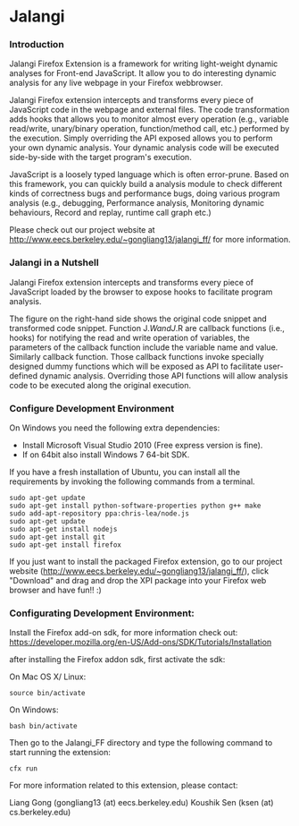 Jalangi
=======
### Introduction

Jalangi Firefox Extension is a framework for writing light-weight dynamic analyses for Front-end JavaScript. It allow you to do interesting dynamic analysis for any live webpage in your Firefox webbrowser.

Jalangi Firefox extension intercepts and transforms every piece of JavaScript code in the webpage and external files. The code transformation adds hooks that allows you to monitor almost every operation (e.g., variable read/write, unary/binary operation, function/method call, etc.) performed by the execution. Simply overriding the API exposed allows you to perform your own dynamic analysis. Your dynamic analysis code will be executed side-by-side with the target program's execution.

JavaScript is a loosely typed language which is often error-prune. Based on this framework, you can quickly build a analysis module to check different kinds of correctness bugs and performance bugs, doing various program analysis (e.g., debugging, Performance analysis, Monitoring dynamic behaviours, Record and replay, runtime call graph etc.)

Please check out our project website at http://www.eecs.berkeley.edu/~gongliang13/jalangi_ff/ for more information. 

### Jalangi in a Nutshell

Jalangi Firefox extension intercepts and transforms every piece of JavaScript loaded by the browser to expose hooks to facilitate program analysis.

The figure on the right-hand side shows the original code snippet and transformed code snippet. Function J$.W and J$.R are callback functions (i.e., hooks) for notifying the read and write operation of variables, the parameters of the callback function include the variable name and value. Similarly callback function. Those callback functions invoke specially designed dummy functions which will be exposed as API to facilitate user-defined dynamic analysis. Overriding those API functions will allow analysis code to be executed along the original execution. 

### Configure Development Environment

On Windows you need the following extra dependencies:

  * Install Microsoft Visual Studio 2010 (Free express version is fine).
  * If on 64bit also install Windows 7 64-bit SDK.

If you have a fresh installation of Ubuntu, you can install all the requirements by invoking the following commands from a terminal.

    sudo apt-get update
    sudo apt-get install python-software-properties python g++ make
    sudo add-apt-repository ppa:chris-lea/node.js
    sudo apt-get update
    sudo apt-get install nodejs
    sudo apt-get install git
    sudo apt-get install firefox

If you just want to install the packaged Firefox extension, go to our project website (http://www.eecs.berkeley.edu/~gongliang13/jalangi_ff/), click "Download" and drag and drop the XPI package into your Firefox web browser and have fun!! :)

### Configurating Development Environment:
Install the Firefox add-on sdk, for more information check out:
https://developer.mozilla.org/en-US/Add-ons/SDK/Tutorials/Installation

after installing the Firefox addon sdk, first activate the sdk:

On Mac OS X/ Linux:

    source bin/activate

On Windows:

    bash bin/activate

Then go to the Jalangi_FF directory and type the following command to start running the extension:

    cfx run

For more information related to this extension, please contact:

Liang Gong (gongliang13 (at) eecs.berkeley.edu)
Koushik Sen (ksen (at) cs.berkeley.edu)